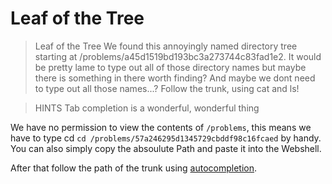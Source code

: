 # Leaf of the Tree

>Leaf of the Tree
We found this annoyingly named directory tree starting at /problems/a45d1519bd193bc3a273744c83fad1e2. It would be pretty lame to type out all of those directory names but maybe there is something in there worth finding? And maybe we dont need to type out all those names...? Follow the trunk, using cat and ls!

>HINTS
Tab completion is a wonderful, wonderful thing

We have no permission to view the contents of `/problems`, this means we have to type cd `cd /problems/57a246295d1345729cbddf98c16fcaed` by handy.
You can also simply copy the absoulute Path and paste it into the Webshell.

After that follow the path of the trunk using [autocompletion](https://en.wikipedia.org/wiki/Command-line_completion).
